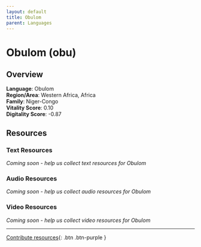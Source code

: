 ```yaml
---
layout: default
title: Obulom
parent: Languages
---
```


# Obulom (obu)

## Overview

**Language**: Obulom  
**Region/Area**: Western Africa, Africa  
**Family**: Niger-Congo  
**Vitality Score**: 0.10  
**Digitality Score**: -0.87  

## Resources

### Text Resources
*Coming soon - help us collect text resources for Obulom*

### Audio Resources
*Coming soon - help us collect audio resources for Obulom*

### Video Resources
*Coming soon - help us collect video resources for Obulom*

---

[Contribute resources](https://fairtrain.github.io/){: .btn .btn-purple }
